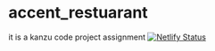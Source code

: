 # accent_restuarant
it is a kanzu code project assignment 
[![Netlify Status](https://api.netlify.com/api/v1/badges/48a70d63-a010-4644-b294-0247e1a4cd9f/deploy-status)](https://app.netlify.com/sites/accentrestuarant/deploys)
